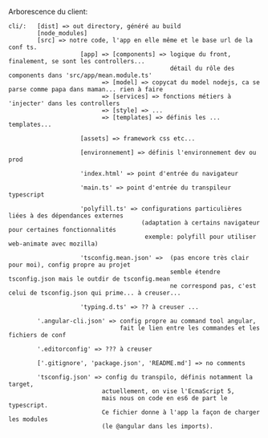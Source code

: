 Arborescence du client:

    cli/:   [dist] => out directory, généré au build
            [node_modules]
            [src] => notre code, l'app en elle même et le base url de la conf ts.
                        [app] => [components] => logique du front, finalement, se sont les controllers... 
                                                 détail du rôle des components dans 'src/app/mean.module.ts'
                              => [model] => copycat du model nodejs, ca se parse comme papa dans maman... rien à faire
                              => [services] => fonctions métiers à 'injecter' dans les controllers
                              => [style] => ...
                              => [templates] => définis les ... templates...
                        
                        [assets] => framework css etc...
                        
                        [environnement] => définis l'environnement dev ou prod

                        'index.html' => point d'entrée du navigateur

                        'main.ts' => point d'entrée du transpileur typescript

                        'polyfill.ts' => configurations particulières liées à des dépendances externes 
                                         (adaptation à certains navigateur pour certaines fonctionnalités
                                          exemple: polyfill pour utiliser web-animate avec mozilla)

                        'tsconfig.mean.json' =>  (pas encore très clair pour moi), config propre au projet
                                                 semble étendre tsconfig.json mais le outdir de tsconfig.mean
                                                 ne correspond pas, c'est celui de tsconfig.json qui prime... à creuser...
                        
                        'typing.d.ts' => ?? à creuser ...

            '.angular-cli.json' => config propre au command tool angular, 
                                   fait le lien entre les commandes et les fichiers de conf

            '.editorconfig' => ??? à creuser

            ['.gitignore', 'package.json', 'README.md'] => no comments

            'tsconfig.json' => config du transpilo, définis notamment la target, 
                              actuellement, on vise l'EcmaScript 5, 
                              mais nous on code en es6 de part le typescript. 
                              Ce fichier donne à l'app la façon de charger les modules
                              (le @angular dans les imports).


